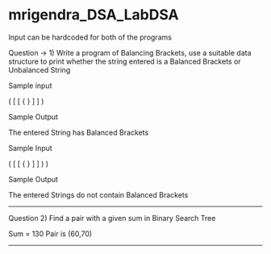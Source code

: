 # mrigendra_DSA_LabDSA


Input can be hardcoded for both of the programs

Question → 1)  Write a program of Balancing Brackets, use a suitable data structure to print whether the string entered is a Balanced Brackets or Unbalanced String

Sample input

( [ [ { } ] ] )

Sample Output

The entered String has Balanced Brackets

Sample Input

( [ [ { } ] ] ) )

Sample Output

The entered Strings do not contain Balanced Brackets

-------------------------------------------------------------------------------------------------------------------------------

                                                                                                                                  
Question 2) Find a pair with a given sum in Binary Search Tree
 
Sum = 130
Pair is (60,70)



-------------------------------------------------------------------------------------------------------------------------------


